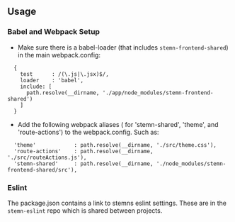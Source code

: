 ## Usage

### Babel and Webpack Setup
* Make sure there is a babel-loader (that includes `stemn-frontend-shared`) in the main webpack.config:
```
  {
    test      : /(\.js|\.jsx)$/,
    loader    : 'babel',
    include: [
      path.resolve(__dirname, './app/node_modules/stemn-frontend-shared')
    ]
  }
```
* Add the following webpack aliases ( for 'stemn-shared', 'theme', and 'route-actions') to the webpack.config. Such as:
```
  'theme'            : path.resolve(__dirname, './src/theme.css'),
  'route-actions'    : path.resolve(__dirname, './src/routeActions.js'),
  'stemn-shared'     : path.resolve(__dirname, './node_modules/stemn-frontend-shared/src'),
```

### Eslint
The package.json contains a link to stemns eslint settings. These are in the `stemn-eslint` repo which is shared between projects.
